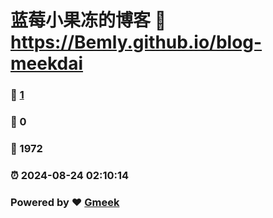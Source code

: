 # 蓝莓小果冻的博客 :link: https://Bemly.github.io/blog-meekdai 
### :page_facing_up: [1](https://Bemly.github.io/blog-meekdai/tag.html) 
### :speech_balloon: 0 
### :hibiscus: 1972 
### :alarm_clock: 2024-08-24 02:10:14 
### Powered by :heart: [Gmeek](https://github.com/Meekdai/Gmeek)

